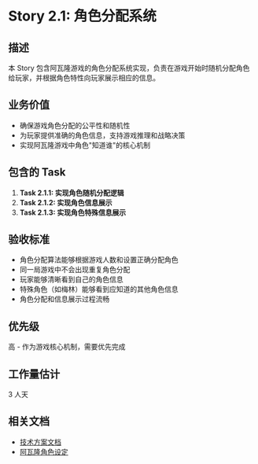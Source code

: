 # Story 2.1: 角色分配系统

## 描述

本 Story 包含阿瓦隆游戏的角色分配系统实现，负责在游戏开始时随机分配角色给玩家，并根据角色特性向玩家展示相应的信息。

## 业务价值

- 确保游戏角色分配的公平性和随机性
- 为玩家提供准确的角色信息，支持游戏推理和战略决策
- 实现阿瓦隆游戏中角色"知道谁"的核心机制

## 包含的 Task

1. **Task 2.1.1: 实现角色随机分配逻辑**
2. **Task 2.1.2: 实现角色信息展示**
3. **Task 2.1.3: 实现角色特殊信息展示**

## 验收标准

- 角色分配算法能够根据游戏人数和设置正确分配角色
- 同一局游戏中不会出现重复角色分配
- 玩家能够清晰看到自己的角色信息
- 特殊角色（如梅林）能够看到应知道的其他角色信息
- 角色分配和信息展示过程流畅

## 优先级

高 - 作为游戏核心机制，需要优先完成

## 工作量估计

3 人天

## 相关文档

- [技术方案文档](./技术方案.md)
- [阿瓦隆角色设定](待补充)
